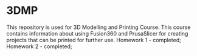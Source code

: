 # 3DMP
This repository is used for 3D Modelling and Printing Course. 
This course contains information about using Fusion360 and PrusaSlicer for creating projects that can be printed for further use. 
Homework 1 - completed;
Homework 2 - completed;

